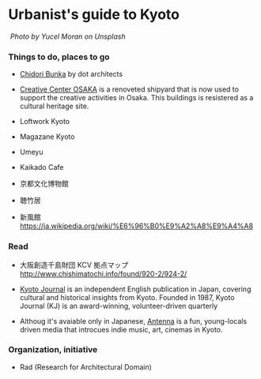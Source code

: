 # Urbanist's guide to Kyoto

![]()
_Photo by Yucel Moran on Unsplash_

### Things to do, places to go

- [Chidori Bunka]() by dot architects

- [Creative Center OSAKA](http://www.namura.cc/) is a renoveted shipyard that is now used to support the creative activities in Osaka. This buildings is resistered as a cultural heritage site.

- Loftwork Kyoto

- Magazane Kyoto

- Umeyu

- Kaikado Cafe

- 京都文化博物館

- 聴竹居

- 新風館
  https://ja.wikipedia.org/wiki/%E6%96%B0%E9%A2%A8%E9%A4%A8

### Read

- 大阪創造千島財団
  KCV 拠点マップ
  http://www.chishimatochi.info/found/920-2/924-2/

- [Kyoto Journal](https://kyotojournal.org/) is an independent English publication in Japan, covering cultural and historical insights from Kyoto.
  Founded in 1987, Kyoto Journal (KJ) is an award-winning, volunteer-driven quarterly

- Althoug it's avaiable only in Japanese, [Antenna](https://kyoto-antenna.com/) is a fun, young-locals driven media that introcues indie music, art, cinemas in Kyoto.

### Organization, initiative

- Rad (Research for Architectural Domain)
